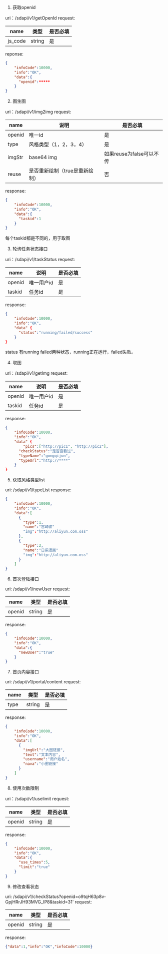 1. 获取openid

uri：/sdapi/v1/getOpenId
request: 

| name | 类型 | 是否必填 |
| --- | --- | --- |
| js_code | string | 是 |

reponse:
```json
{
    "infoCode":10000,
    "info":"OK",
  	"data":{
      "openid":*****
    }   
}
```

2. 图生图

uri：/sdapi/v1/img2img
request:

| name | 说明 | 是否必填 |
| --- | --- | --- |
| openid | 唯一id | 是 |
| type | 风格类型（1，2，3，4） | 是 |
| imgStr | base64 img | 如果reuse为false可以不传 |
| reuse | 是否重新绘制（true是重新绘制） | 否 |

response:
```json
{
    "infoCode":10000,
    "info":"OK",
  	"data":{
      "taskid":1
    }
}
```
每个taskid都是不同的，用于取图

3. 轮询任务状态接口

uri：/sdapi/v1/taskStatus
request:

| name | 说明 | 是否必填 |
| --- | --- | --- |
| openid | 唯一用户id | 是 |
| taskid | 任务id | 是 |

response:
```json
{
    "infoCode":10000,
    "info":"OK",
    "data" {
      "status":"running/failed/success"
    }
}
```
status 有running failed两种状态，running正在运行，failed失败。

4. 取图

uri：/sdapi/v1/getImg
request:

| name | 说明 | 是否必填 |
| --- | --- | --- |
| openid | 唯一用户id | 是 |
| taskid | 任务id | 是 |

response:
```json
{
    "infoCode":10000,
    "info":"OK",
    "data" {
    	"pics":["http://pic1", "http://pic2"],
      "checkStatus":"是否查看过",
      "typeName":"gongqijun",
      "typeUrl":"http://****"
    }
}
```

5. 获取风格类型list

uri: /sdapi/v1/typeList
response:
```json
{
    "infoCode":10000,
    "info":"OK",
    "data":[
      {
        "type":1,
        "name":"宫崎骏"
        "img":"http://aliyun.com.oss"
      },
      {
        "type":2,
        "name":"日系漫画"
        "img":"http://aliyun.com.oss"
      }
    ]
}
```

6. 首次登陆接口

uri: /sdapi/v1/newUser
request:

| name | 类型 | 是否必填 |
| --- | --- | --- |
| openid | string | 是 |

response:
```json
{
    "infoCode":10000,
    "info":"OK",
    "data":{
      "newUser":"true"
    }
}
```

7. 首页内容接口

uri: /sdapi/v1/portal/content
request:

| name | 类型 | 是否必填 |
| --- | --- | --- |
| type | string | 是 |

response:
```json
{
    "infoCode":10000,
    "info":"OK",
    "data":[
      {
        "imgUrl":"大图链接",
        "text":"文本内容",
        "username":"用户姓名",
        "nava":"小图链接"  
      }
    ]
}
```

8. 使用次数限制

uri：/sdapi/v1/uselimit
request:

| name | 类型 | 是否必填 |
| --- | --- | --- |
| openid | string | 是 |

response:
```json
{
    "infoCode":10000,
    "info":"OK",
    "data":{
      "use_times":5,
      "limit":"true"
    }
}
```

9. 修改查看状态

uri: /sdapi/v1/checkStatus?openid=o9tqH63p8v-GpjHRrJH93MVG_IP8&taskid=31'
request:

| name | 类型 | 是否必填 |
| --- | --- | --- |
| openid | string | 是 |

response:
```json
{"data":1,"info":"OK","infoCode":10000}
```

